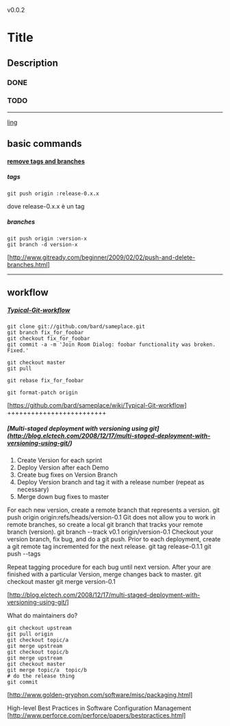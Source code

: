 v0.0.2

# Title
 
## Description

### DONE 

### TODO


---

[ling](http://www.google.com)

## basic commands

#### [remove tags and branches](http://www.gitready.com/beginner/2009/02/02/push-and-delete-branches.html)

##### tags
    git push origin :release-0.x.x

dove release-0.x.x è un tag

#####  branches

    git push origin :version-x
    git branch -d version-x

[http://www.gitready.com/beginner/2009/02/02/push-and-delete-branches.html]

--------

## workflow

##### [Typical-Git-workflow](https://github.com/bard/sameplace/wiki/Typical-Git-workflow)

	git clone git://github.com/bard/sameplace.git
	git branch fix_for_foobar
	git checkout fix_for_foobar
	git commit -a -m 'Join Room Dialog: foobar functionality was broken.  Fixed.'

	git checkout master
	git pull

	git rebase fix_for_foobar

	git format-patch origin


[https://github.com/bard/sameplace/wiki/Typical-Git-workflow]
+++++++++++++++++++++++++
##### [Multi-staged deployment with versioning using git] (http://blog.elctech.com/2008/12/17/multi-staged-deployment-with-versioning-using-git/)

   1. Create Version for each sprint
   2. Deploy Version after each Demo
   3. Create bug fixes on Version Branch
   4. Deploy Version branch and tag it with a release number (repeat as necessary)
   5. Merge down bug fixes to master


For each new version, create a remote branch that represents a version.
	git push origin origin:refs/heads/version-0.1
Git does not allow you to work in remote branches, so create a local git branch that tracks your remote branch (version).
	git branch --track v0.1 origin/version-0.1
Checkout your version branch, fix bug, and do a git push. 
Prior to each deployment, create a git remote tag incremented for the next release.
	git tag release-0.1.1
	git push --tags

Repeat tagging procedure for each bug until next version.
After your are finished with a particular Version, merge changes back to master.
	git checkout master
	git merge version-0.1
	
[http://blog.elctech.com/2008/12/17/multi-staged-deployment-with-versioning-using-git/]

What do maintainers do?

	git checkout upstream
	git pull origin
	git checkout topic/a
	git merge upstream
	git checkout topic/b
	git merge upstream
	git checkout master
	git merge topic/a  topic/b
	# do the release thing
	git commit

[http://www.golden-gryphon.com/software/misc/packaging.html]

High-level Best Practices in Software Configuration Management
[http://www.perforce.com/perforce/papers/bestpractices.html]
